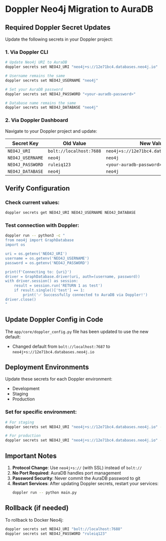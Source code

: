 # Doppler Neo4j Migration to AuraDB

## Required Doppler Secret Updates

Update the following secrets in your Doppler project:

### 1. Via Doppler CLI
```bash
# Update Neo4j URI to AuraDB
doppler secrets set NEO4J_URI "neo4j+s://12e71bc4.databases.neo4j.io"

# Username remains the same
doppler secrets set NEO4J_USERNAME "neo4j"

# Set your AuraDB password
doppler secrets set NEO4J_PASSWORD "<your-auradb-password>"

# Database name remains the same
doppler secrets set NEO4J_DATABASE "neo4j"
```

### 2. Via Doppler Dashboard
Navigate to your Doppler project and update:

| Secret Key | Old Value | New Value |
|------------|-----------|-----------|
| `NEO4J_URI` | `bolt://localhost:7688` | `neo4j+s://12e71bc4.databases.neo4j.io` |
| `NEO4J_USERNAME` | `neo4j` | `neo4j` |
| `NEO4J_PASSWORD` | `ruleiq123` | `<your-auradb-password>` |
| `NEO4J_DATABASE` | `neo4j` | `neo4j` |

## Verify Configuration

### Check current values:
```bash
doppler secrets get NEO4J_URI NEO4J_USERNAME NEO4J_DATABASE
```

### Test connection with Doppler:
```bash
doppler run -- python3 -c "
from neo4j import GraphDatabase
import os

uri = os.getenv('NEO4J_URI')
username = os.getenv('NEO4J_USERNAME')
password = os.getenv('NEO4J_PASSWORD')

print(f'Connecting to: {uri}')
driver = GraphDatabase.driver(uri, auth=(username, password))
with driver.session() as session:
    result = session.run('RETURN 1 as test')
    if result.single()['test'] == 1:
        print('✅ Successfully connected to AuraDB via Doppler!')
driver.close()
"
```

## Update Doppler Config in Code

The `app/core/doppler_config.py` file has been updated to use the new default:
- Changed default from `bolt://localhost:7687` to `neo4j+s://12e71bc4.databases.neo4j.io`

## Deployment Environments

Update these secrets for each Doppler environment:
- Development
- Staging  
- Production

### Set for specific environment:
```bash
# For staging
doppler secrets set NEO4J_URI "neo4j+s://12e71bc4.databases.neo4j.io" --config stg

# For production
doppler secrets set NEO4J_URI "neo4j+s://12e71bc4.databases.neo4j.io" --config prd
```

## Important Notes

1. **Protocol Change**: Use `neo4j+s://` (with SSL) instead of `bolt://`
2. **No Port Required**: AuraDB handles port management
3. **Password Security**: Never commit the AuraDB password to git
4. **Restart Services**: After updating Doppler secrets, restart your services:
   ```bash
   doppler run -- python main.py
   ```

## Rollback (if needed)

To rollback to Docker Neo4j:
```bash
doppler secrets set NEO4J_URI "bolt://localhost:7688"
doppler secrets set NEO4J_PASSWORD "ruleiq123"
```